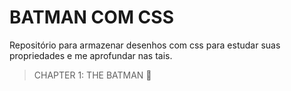 # BATMAN COM CSS

Repositório para armazenar desenhos com css para estudar suas propriedades e me aprofundar nas tais.


> CHAPTER 1: THE BATMAN 🦇
